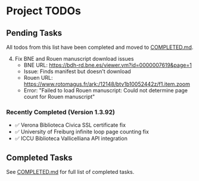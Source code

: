 # Project TODOs

## Pending Tasks

All todos from this list have been completed and moved to [COMPLETED.md](./COMPLETED.md).

4. Fix BNE and Rouen manuscript download issues
   - BNE URL: https://bdh-rd.bne.es/viewer.vm?id=0000007619&page=1
   - Issue: Finds manifest but doesn't download
   - Rouen URL: https://www.rotomagus.fr/ark:/12148/btv1b10052442z/f1.item.zoom
   - Error: "Failed to load Rouen manuscript: Could not determine page count for Rouen manuscript"

### Recently Completed (Version 1.3.92)
- ✅ Verona Biblioteca Civica SSL certificate fix
- ✅ University of Freiburg infinite loop page counting fix
- ✅ ICCU Biblioteca Vallicelliana API integration

## Completed Tasks

See [COMPLETED.md](./COMPLETED.md) for full list of completed tasks.